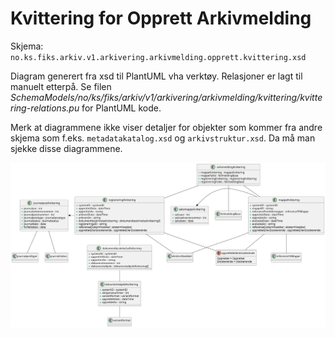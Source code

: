 # Kvittering for Opprett Arkivmelding

Skjema: `no.ks.fiks.arkiv.v1.arkivering.arkivmelding.opprett.kvittering.xsd`

Diagram generert fra xsd til PlantUML vha verktøy. Relasjoner er lagt til manuelt etterpå.
Se filen _SchemaModels/no/ks/fiks/arkiv/v1/arkivering/arkivmelding/kvittering/kvittering-relations.pu_ for PlantUML kode.

Merk at diagrammene ikke viser detaljer for objekter som kommer fra andre skjema som f.eks. `metadatakatalog.xsd` og `arkivstruktur.xsd`.
Da må man sjekke disse diagrammene.

![opprett arkivmelding](kvittering-relations.svg)